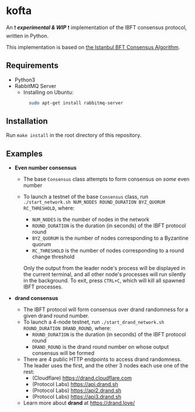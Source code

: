 # kofta

An :heavy_exclamation_mark: ***experimental & WIP*** :heavy_exclamation_mark: implementation of the IBFT consensus protocol, written in Python.

This implementation is based on [the Istanbul BFT Consensus Algorithm](https://arxiv.org/abs/2002.03613).

## Requirements
- Python3
- RabbitMQ Server
  - Installing on Ubuntu:
    ```bash
      sudo apt-get install rabbitmq-server
    ```

## Installation
Run `make install` in the root directory of this repository.

## Examples

- **Even number consensus**
  - The base `Consensus` class attempts to form consensus on *some* even number
  - To launch a testnet of the base `Consensus` class, run `./start_network.sh NUM_NODES ROUND_DURATION BYZ_QUORUM RC_THRESHOLD`, where:
    - `NUM_NODES` is the number of nodes in the network
    - `ROUND_DURATION` is the duration (in seconds) of the IBFT protocol round
    - `BYZ_QUORUM` is the number of nodes corresponding to a Byzantine quorum
    - `RC_THRESHOLD` is the number of nodes corresponding to a round change threshold

    Only the output from the leader node's process will be displayed in the current terminal, and all other node's processes will run silently in the background. To exit, press `CTRL+C`, which will kill all spawned IBFT processes.


- **drand consensus**
  - The IBFT protocol will form consensus over drand randomness for a given drand round number.
  - To launch a 4-node testnet, run `./start_drand_network.sh ROUND_DURATION DRAND_ROUND`, where:
    - `ROUND_DURATION` is the duration (in seconds) of the IBFT protocol round
    - `DRAND_ROUND` is the drand round number on whose output consensus will be formed
  - There are 4 public HTTP endpoints to access drand randomness. The leader uses the first, and the other 3 nodes each use one of the rest:
    - (Cloudflare) https://drand.cloudflare.com
    - (Protocol Labs) https://api.drand.sh
    - (Protocol Labs) https://api2.drand.sh
    - (Protocol Labs) https://api3.drand.sh
  - Learn more about **drand** at https://drand.love/
